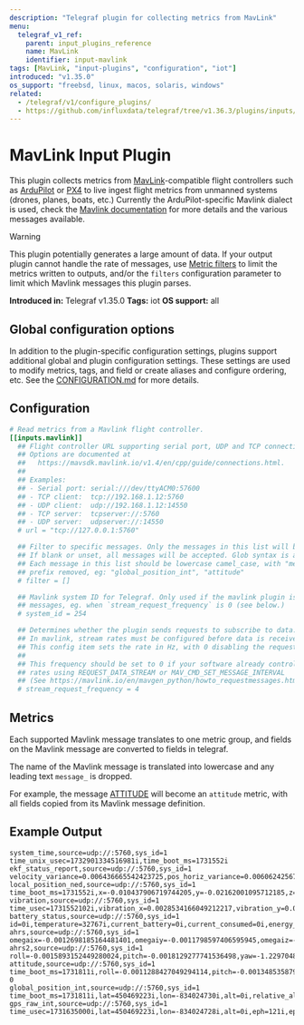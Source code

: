 ```yaml
---
description: "Telegraf plugin for collecting metrics from MavLink"
menu:
  telegraf_v1_ref:
    parent: input_plugins_reference
    name: MavLink
    identifier: input-mavlink
tags: [MavLink, "input-plugins", "configuration", "iot"]
introduced: "v1.35.0"
os_support: "freebsd, linux, macos, solaris, windows"
related:
  - /telegraf/v1/configure_plugins/
  - https://github.com/influxdata/telegraf/tree/v1.36.3/plugins/inputs/mavlink/README.md, MavLink Plugin Source
---
```


# MavLink Input Plugin

This plugin collects metrics from [MavLink](https://mavlink.io/)-compatible flight
controllers such as [ArduPilot](https://ardupilot.org/) or [PX4](https://px4.io/) to live ingest
flight metrics from unmanned systems (drones, planes, boats, etc.)
Currently the ArduPilot-specific Mavlink dialect is used, check the
[Mavlink documentation](https://mavlink.io/en/messages/ardupilotmega.html) for more details and the various
messages available.

> [!WARNING]
> This plugin potentially generates a large amount of data. If your output
> plugin cannot handle the rate of messages, use
> [Metric filters](/telegraf/v1/configuration/#metric-filtering) to limit the metrics written to outputs,
> and/or the `filters` configuration parameter to limit which Mavlink messages
> this plugin parses.

**Introduced in:** Telegraf v1.35.0
**Tags:** iot
**OS support:** all

[ardupilot]: https://ardupilot.org/
[mavlink]: https://mavlink.io/
[mavlink_docs]: https://mavlink.io/en/messages/ardupilotmega.html
[metric_filters]: ../../../docs/CONFIGURATION.md#metric-filtering
[px4]: https://px4.io/

## Global configuration options <!-- @/docs/includes/plugin_config.md -->

In addition to the plugin-specific configuration settings, plugins support
additional global and plugin configuration settings. These settings are used to
modify metrics, tags, and field or create aliases and configure ordering, etc.
See the [CONFIGURATION.md](/telegraf/v1/configuration/#plugins) for more details.

[CONFIGURATION.md]: ../../../docs/CONFIGURATION.md#plugins

## Configuration

```toml @sample.conf
# Read metrics from a Mavlink flight controller.
[[inputs.mavlink]]
  ## Flight controller URL supporting serial port, UDP and TCP connections.
  ## Options are documented at
  ##   https://mavsdk.mavlink.io/v1.4/en/cpp/guide/connections.html.
  ##
  ## Examples:
  ## - Serial port: serial:///dev/ttyACM0:57600
  ## - TCP client:  tcp://192.168.1.12:5760
  ## - UDP client:  udp://192.168.1.12:14550
  ## - TCP server:  tcpserver://:5760
  ## - UDP server:  udpserver://:14550
  # url = "tcp://127.0.0.1:5760"

  ## Filter to specific messages. Only the messages in this list will be parsed.
  ## If blank or unset, all messages will be accepted. Glob syntax is accepted.
  ## Each message in this list should be lowercase camel_case, with "message_"
  ## prefix removed, eg: "global_position_int", "attitude"
  # filter = []

  ## Mavlink system ID for Telegraf. Only used if the mavlink plugin is sending
  ## messages, eg. when `stream_request_frequency` is 0 (see below.)
  # system_id = 254

  ## Determines whether the plugin sends requests to subscribe to data.
  ## In mavlink, stream rates must be configured before data is received.
  ## This config item sets the rate in Hz, with 0 disabling the request.
  ##
  ## This frequency should be set to 0 if your software already controls the
  ## rates using REQUEST_DATA_STREAM or MAV_CMD_SET_MESSAGE_INTERVAL
  ## (See https://mavlink.io/en/mavgen_python/howto_requestmessages.html)
  # stream_request_frequency = 4
```

## Metrics

Each supported Mavlink message translates to one metric group, and fields
on the Mavlink message are converted to fields in telegraf.

The name of the Mavlink message is translated into lowercase and any
leading text `message_` is dropped.

For example, the message [ATTITUDE](https://mavlink.io/en/messages/common.html#ATTITUDE) will become an `attitude` metric,
with all fields copied from its Mavlink message definition.

[attitude]: https://mavlink.io/en/messages/common.html#ATTITUDE

## Example Output

```text
system_time,source=udp://:5760,sys_id=1 time_unix_usec=1732901334516981i,time_boot_ms=1731552i
ekf_status_report,source=udp://:5760,sys_id=1 velocity_variance=0.006436665542423725,pos_horiz_variance=0.006062425673007965,pos_vert_variance=0.0029854460153728724,compass_variance=0.010930062271654606,terrain_alt_variance=0,airspeed_variance=0
local_position_ned,source=udp://:5760,sys_id=1 time_boot_ms=1731552i,x=-0.010437906719744205,y=-0.02162001095712185,z=-0.0037050051614642143,vx=-0.011906237341463566,vy=-0.02467793971300125,vz=0.012739507481455803
vibration,source=udp://:5760,sys_id=1 time_usec=1731552102i,vibration_x=0.0028534166049212217,vibration_y=0.002792230574414134,vibration_z=0.0028329004999250174,clipping_0=0i,clipping_1=0i,clipping_2=0i
battery_status,source=udp://:5760,sys_id=1 id=0i,temperature=32767i,current_battery=0i,current_consumed=0i,energy_consumed=0i,battery_remaining=100i,time_remaining=0i
ahrs,source=udp://:5760,sys_id=1 omegaix=-0.0012698185164481401,omegaiy=-0.0011798597406595945,omegaiz=-0.0017210562946274877,accel_weight=0,renorm_val=0,error_rp=0.002372326795011759,error_yaw=0.0014012008905410767
ahrs2,source=udp://:5760,sys_id=1 roll=-0.0015893152449280024,pitch=-0.0018129277741536498,yaw=-1.2297048568725586,altitude=0.22999998927116394,lat=450469223i,lng=-834024728i
attitude,source=udp://:5760,sys_id=1 time_boot_ms=1731811i,roll=-0.0011288427049294114,pitch=-0.0013485358795151114,yaw=-1.2430261373519897,rollspeed=-0.00023304438218474388,pitchspeed=-0.00023194786626845598,yawspeed=-0.0008081073756329715 0
global_position_int,source=udp://:5760,sys_id=1 time_boot_ms=1731811i,lat=450469223i,lon=-834024730i,alt=0i,relative_alt=-115i,vx=-1i,vy=-2i,vz=1i,hdg=28878i
gps_raw_int,source=udp://:5760,sys_id=1 time_usec=1731635000i,lat=450469223i,lon=-834024728i,alt=0i,eph=121i,epv=200i,vel=0i,cog=0i,satellites_visible=10i,alt_ellipsoid=0i,hacc=300i,vacc=300i,vel_acc=40i,hdg_acc=0i,yaw=0i
```
